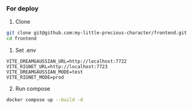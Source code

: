 ### For deploy
1. Clone
```bash
git clone git@github.com:my-little-precious-character/frontend.git
cd frontend
```
1. Set .env
```
VITE_DREAMGAUSSIAN_URL=http://localhost:7722
VITE_RIGNET_URL=http://localhost:7723
VITE_DREAMGAUSSIAN_MODE=test
VITE_RIGNET_MODE=prod
```

2. Run compose
```bash
docker compose up --build -d
```
